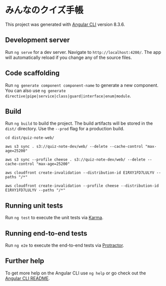 # みんなのクイズ手帳

This project was generated with [Angular CLI](https://github.com/angular/angular-cli) version 8.3.6.

## Development server

Run `ng serve` for a dev server. Navigate to `http://localhost:4200/`. The app will automatically reload if you change any of the source files.

## Code scaffolding

Run `ng generate component component-name` to generate a new component. You can also use `ng generate directive|pipe|service|class|guard|interface|enum|module`.

## Build

Run `ng build` to build the project. The build artifacts will be stored in the `dist/` directory. Use the `--prod` flag for a production build.

`cd dist/quiz-note-web/`

`aws s3 sync . s3://quiz-note-dev/web/ --delete --cache-control "max-age=25200"`

`aws s3 sync --profile cheese . s3://quiz-note-dev/web/ --delete --cache-control "max-age=25200"`

`aws cloudfront create-invalidation --distribution-id E1RXY1FD7LULYV --paths "/*"`

`aws cloudfront create-invalidation --profile cheese --distribution-id E1RXY1FD7LULYV --paths "/*"`

## Running unit tests

Run `ng test` to execute the unit tests via [Karma](https://karma-runner.github.io).

## Running end-to-end tests

Run `ng e2e` to execute the end-to-end tests via [Protractor](http://www.protractortest.org/).

## Further help

To get more help on the Angular CLI use `ng help` or go check out the [Angular CLI README](https://github.com/angular/angular-cli/blob/master/README.md).

